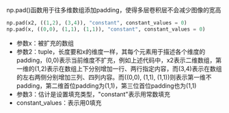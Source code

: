 

np.pad()函数用于往多维数组添加padding，使得多层卷积层不会减少图像的宽高

```py
np.pad(x2, ((1,2), (3,4)), "constant", constant_values = 0)
np.pad(x, ((0,0), (1,1), (1,1)), "constant", constant_values = 0)
```
- 参数x：被扩充的数组
- 参数2：tuple，长度要和x的维度一样，其每个元素用于描述各个维度的padding，(0,0)表示当前维度不扩充，例如上述代码中，x2表示二维数组，第一维的(1,2)表示在数组上下分别增加一行、两行指定内容，而(3,4)表示在数组的左右两侧分别增加三列、四列内容。而((0,0), (1,1), (1,1))则表示第一维不padding，第二维首位padding为(1,1)，第三位首位padding也为(1,1)
- 参数3：估计是设置填充类型，"constant"表示用常数填充
- constant_values：表示用0填充
